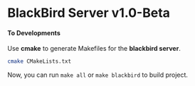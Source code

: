 # BlackBird Server v1.0-Beta

#### To Developments

Use **cmake** to generate Makefiles for the **blackbird server**.

```sh
cmake CMakeLists.txt
```

Now, you can run `make all` or `make blackbird` to build project.

